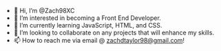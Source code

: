 - 👋 Hi, I’m @Zach98XC
- 👀 I’m interested in becoming a Front End Developer. 
- 🌱 I’m currently learning JavaScript, HTML, and CSS. 
- 💞️ I’m looking to collaborate on any projects that will enhance my skills. 
- 📫 How to reach me via email @ zachdtaylor98@gmail.com! 

<!---
Zach98XC/Zach98XC is a ✨ special ✨ repository because its `README.md` (this file) appears on your GitHub profile.
You can click the Preview link to take a look at your changes.
--->
